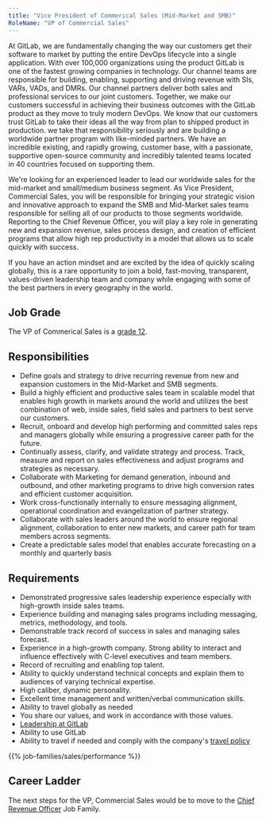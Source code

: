 ```yaml
---
title: "Vice President of Commerical Sales (Mid-Market and SMB)"
RoleName: "VP of Commercial Sales"
---
```


At GitLab, we are fundamentally changing the way our customers get their software to market by putting the entire DevOps lifecycle into a single application. With over 100,000 organizations using the product GitLab is one of the fastest growing companies in technology. Our channel teams are responsible for building, enabling, supporting and driving revenue with SIs, VARs, VADs, and DMRs. Our channel partners deliver both sales and professional services to our joint customers. Together, we make our customers successful in achieving their business outcomes with the GitLab product as they move to truly modern DevOps. We know that our customers trust GitLab to take their ideas all the way from plan to shipped product in production. we take that responsibility seriously and are building a worldwide partner program with like-minded partners. We have an incredible existing, and rapidly growing, customer base, with a passionate, supportive open-source community and incredibly talented teams located in 40 countries focused on supporting them.

We're looking for an experienced leader to lead our worldwide sales for the mid-market and small/medium business segment.  As Vice President, Commercial Sales, you will be responsible for bringing your strategic vision and innovative approach to expand the SMB and Mid-Market sales teams responsible for selling all of our products to those segments worldwide. Reporting to the Chief Revenue Officer, you will play a key role in generating new and expansion revenue, sales process design, and creation of efficient programs that allow high rep productivity in a model that allows us to scale quickly with success.

If you have an action mindset and are excited by the idea of quickly scaling globally, this is a rare opportunity to join a bold, fast-moving, transparent, values-driven leadership team and company while engaging with some of the best partners in every geography in the world.

## Job Grade

The VP of Commerical Sales is a [grade 12](/handbook/total-rewards/compensation/compensation-calculator/#gitlab-job-grades).

## Responsibilities

- Define goals and strategy to drive recurring revenue from new and expansion customers in the Mid-Market and SMB segments.
- Build a highly efficient and productive sales team in scalable model that enables high growth in markets around the world and utilizes the best combination of web, inside sales, field sales and partners to best serve our customers.
- Recruit, onboard and develop high performing and committed sales reps and managers globally while ensuring a progressive career path for the future.
- Continually assess, clarify, and validate strategy and process.  Track, measure and report on sales effectiveness and adjust programs and strategies as necessary.
- Collaborate with Marketing for demand generation, inbound and outbound, and other marketing programs to drive high conversion rates and efficient customer acquisition.
- Work cross-functionally internally to ensure messaging alignment, operational coordination and evangelization of partner strategy.
- Collaborate with sales leaders around the world to ensure regional alignment, collaboration to enter new markets, and career path for team members across segments.
- Create a predictable sales model that enables accurate forecasting on a monthly and quarterly basis

## Requirements

- Demonstrated progressive sales leadership experience especially with high-growth inside sales teams.
- Experience building and managing sales programs including messaging, metrics, methodology, and tools.
- Demonstrable track record of success in sales and managing sales forecast.
- Experience in a high-growth company. Strong ability to interact and influence effectively with C-level executives and team members.
- Record of recruiting and enabling top talent.
- Ability to quickly understand technical concepts and explain them to audiences of varying technical expertise.
- High caliber, dynamic personality.
- Excellent time management and written/verbal communication skills.
- Ability to travel globally as needed
- You share our values, and work in accordance with those values.
- [Leadership at GitLab](/handbook/company/structure/#s-group)
- Ability to use GitLab
- Ability to travel if needed and comply with the company's [travel policy](/handbook/finance/travel/)

{{% job-families/sales/performance %}}

## Career Ladder

The next steps for the VP, Commercial Sales would be to move to the [Chief Revenue Officer](/job-families/sales/chief-revenue-officer/) Job Family.
